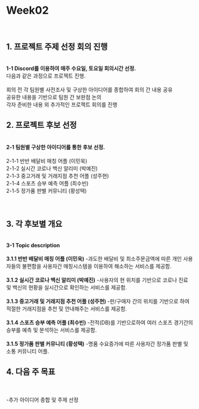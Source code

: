# Week02<br><br>

## 1. 프로젝트 주제 선정 회의 진행
<br>
   <strong> 1-1 Discord를 이용하여 매주 수요일, 토요일 회의시간 선정.</strong><br>
         다음과 같은 과정으로 프로젝트 진행.<br><br>
         회의 전 각 팀원별 사전조사 및 구상한 아이디어를 종합하여 회의 간 내용 공유 <br>
         공유한 내용을 기반으로 팀원 간 보완점 논의 <br>
         각자 준비한 내용 외 추가적인 프로젝트 회의를 진행 <br>
        

## 2. 프로젝트 후보 선정 
<br>
   <strong> 2-1 팀원별 구상한 아이디어를 통한 후보 선정.</strong><br><br>
        2-1-1 반반 배달비 매칭 어플 (이민욱)<br>
        2-1-2 실시간 코로나 백신 알리미 (박예진)<br>
        2-1-3 중고거래 및 거래지점 추천 어플 (성주현)<br>
        2-1-4 스포츠 승부 예측 어플 (최수빈)<br>
        2-1-5 정가품 판별 커뮤니티 (황성택)<br>
     <br>
     <br>  
 
 ## 3. 각 후보별 개요 
 <br>
 <strong> 3-1 Topic description </strong><br><br>
     <strong>3.1.1 반반 배달비 매칭 어플 (이민욱)</strong>
           -과도한 배달비 및 최소주문금액에 따른 개인 사용자들의 불편함을 사용자간 매칭시스템을 이용하여 해소하는 서비스를 제공함.<br><br>
     <strong>3.1.2 실시간 코로나 백신 알리미 (박예진)</strong>
           -사용자의 현 위치를 기반으로 코로나 진료 및 백신의 현황을 실시간으로 확인하는 서비스를 제공함.<br><br>
     <strong>3.1.3 중고거래 및 거래지점 추천 어플 (성주현) </strong>
           -판/구매자 간의 위치를 기반으로 하여 적절한 거래지점을 추천 및 안내해주는 서비스를 제공함. <br><br>
     <strong>3.1.4 스포츠 승부 예측 어플 (최수빈)</strong>
           -전적(DB)를 기반으로하여 여러 스포츠 경기간의 승부를 예측 및 분석하는 서비스를 제공함.<br><br>
     <strong>3.1.5 정가품 판별 커뮤니티 (황성택)</strong>
           -명품 수요증가에 따른 사용자간 정가품 판별 및 소통 커뮤니티 어플. <br>
        
## 4. 다음 주 목표
   <br><br>
    -추가 아이디어 종합 및 주제 선정 
